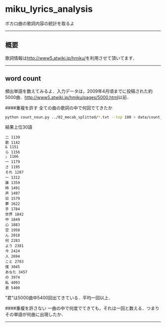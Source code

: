 miku_lyrics_analysis
====================

ボカロ曲の歌詞内容の統計を取るよ

---------------------------------------------------------------
概要
--------
歌詞情報は<http://www5.atwiki.jp/hmiku/>を利用させて頂いてます．

---------------------------------------------------------------

word count
------------
頻出単語を数えてみるよ．入力データは，2009年4月頃までに投稿された約5000曲．<http://www5.atwiki.jp/hmiku/pages/5000.html>以前．

####重複を許す
全ての曲の歌詞の中で何回でてきたか
```bash
python count_noun.py ../02_mecab_splitted/*.txt --top 100 > data/count_noun_top100.csv
```

結果上位30語
```
二 1139
歌 1142
& 1151
ら 1156
; 1166
一 1179
さ 1195
それ 1287
ー 1312
誰 1359
時 1491
声 1497
日 1579
夢 1622
手 1784
世界 1842
中 1849
心 1883
空 1958
ん 2018
何 2283
よう 2381
今 2424
人 2694
こと 2783
僕 3045
あなた 3457
の 3974
私 4093
君 5400
```
"君"は5000曲中5400回出てきている．平均一回以上．

####重複を許さない
一曲の中で何度でてきても，それは一回と数える．つまりその単語が何曲に出現したか．

---------------------------------------------------------------
